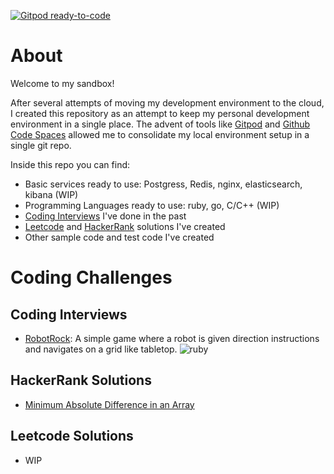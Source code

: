 [![Gitpod ready-to-code](https://img.shields.io/badge/Gitpod-ready--to--code-908a85?logo=gitpod)](https://gitpod.io/#https://github.com/giorgenes/sandbox)


# About

Welcome to my sandbox!

After several attempts of moving my development environment to the cloud, I created this repository as an attempt to keep my personal development environment in a single place. The advent of tools like [Gitpod](https://gitpod.io) and [Github Code Spaces](https://github.com/features/codespaces) allowed me to consolidate my local environment setup in a single git repo.

Inside this repo you can find:

- Basic services ready to use: Postgress, Redis, nginx, elasticsearch, kibana (WIP)
- Programming Languages ready to use: ruby, go, C/C++ (WIP)
- [Coding Interviews](#coding-interviews) I've done in the past
- [Leetcode](#leetcode-solutions) and [HackerRank](#hackerrank-solutions) solutions I've created
- Other sample code and test code I've created


# Coding Challenges

## Coding Interviews

- [RobotRock](https://github.com/giorgenes/playground/tree/main/coding-challenges/robotrock): A simple game where a robot is given direction instructions and navigates on a grid like tabletop. ![ruby](https://img.shields.io/badge/Ruby-CC342D?style=flat&logo=ruby&logoColor=white)

## HackerRank Solutions

- [Minimum Absolute Difference in an Array](coding-challenges/hackerrank/minimum-absolute-difference-in-an-array)

## Leetcode Solutions

- WIP
